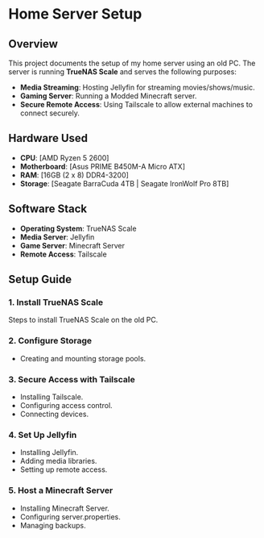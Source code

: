 # Home Server Setup

## Overview
This project documents the setup of my home server using an old PC. The server is running **TrueNAS Scale** and serves the following purposes:
- **Media Streaming**: Hosting Jellyfin for streaming movies/shows/music.
- **Gaming Server**: Running a Modded Minecraft server.
- **Secure Remote Access**: Using Tailscale to allow external machines to connect securely.

## Hardware Used
- **CPU**: [AMD Ryzen 5 2600]
- **Motherboard**: [Asus PRIME B450M-A Micro ATX]
- **RAM**: [16GB (2 x 8) DDR4-3200]
- **Storage**: [Seagate BarraCuda 4TB | Seagate IronWolf Pro 8TB]

## Software Stack
- **Operating System**: TrueNAS Scale
- **Media Server**: Jellyfin
- **Game Server**: Minecraft Server
- **Remote Access**: Tailscale

## Setup Guide
### 1. Install TrueNAS Scale
Steps to install TrueNAS Scale on the old PC.

### 2. Configure Storage
- Creating and mounting storage pools.

### 3. Secure Access with Tailscale
- Installing Tailscale.
- Configuring access control.
- Connecting devices.

### 4. Set Up Jellyfin
- Installing Jellyfin.
- Adding media libraries.
- Setting up remote access.

### 5. Host a Minecraft Server
- Installing Minecraft Server.
- Configuring server.properties.
- Managing backups.
